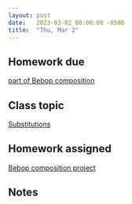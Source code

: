 ```yaml
---
layout: post
date:   2023-03-02 00:00:00 -0500
title:  "Thu, Mar 2"
---
```


## Homework due

[part of Bebop composition](https://viva.pressbooks.pub/openmusictheory/chapter/jazz-embellishing-chords/#assignments)

## Class topic

[Substitutions](https://viva.pressbooks.pub/openmusictheory/chapter/substitutions/)

## Homework assigned

[Bebop composition project](https://viva.pressbooks.pub/openmusictheory/chapter/jazz-embellishing-chords/#assignments)

## Notes

